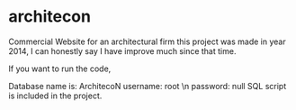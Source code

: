 # architecon
Commercial Website for an architectural firm
this project was made in year 2014, I can honestly say I have improve much since that time. 

If you want to run the code,

Database name is: ArchitecoN
username: root \n
password: null
SQL script is included in the project.
